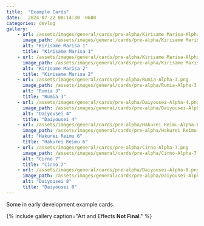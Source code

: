 ```yaml
---
title:  "Example Cards"
date:   2024-07-22 00:14:30 -0600
categories: devlog
gallery:
    - url: /assets/images/general/cards/pre-alpha/Kirisame Marisa-Alpha-1.png
      image_path: /assets/images/general/cards/pre-alpha/Kirisame Marisa-Alpha-1.png
      alt: "Kirisame Marisa 1"
      title: "Kirisame Marisa 1"
    - url: /assets/images/general/cards/pre-alpha/Kirisame Marisa-Alpha-2.png
      image_path: /assets/images/general/cards/pre-alpha/Kirisame Marisa-Alpha-2.png
      alt: "Kirisame Marisa 2"
      title: "Kirisame Marisa 2"
    - url: /assets/images/general/cards/pre-alpha/Rumia-Alpha-3.png
      image_path: /assets/images/general/cards/pre-alpha/Rumia-Alpha-3.png
      alt: "Rumia 3"
      title: "Rumia 3"
    - url: /assets/images/general/cards/pre-alpha/Daiyousei-Alpha-4.png
      image_path: /assets/images/general/cards/pre-alpha/Daiyousei-Alpha-4.png
      alt: "Daiyousei 4"
      title: "Daiyousei 4"
    - url: /assets/images/general/cards/pre-alpha/Hakurei Reimu-Alpha-6.png
      image_path: /assets/images/general/cards/pre-alpha/Hakurei Reimu-Alpha-6.png
      alt: "Hakurei Reimu 6"
      title: "Hakurei Reimu 6"
    - url: /assets/images/general/cards/pre-alpha/Cirno-Alpha-7.png
      image_path: /assets/images/general/cards/pre-alpha/Cirno-Alpha-7.png
      alt: "Cirno 7"
      title: "Cirno 7"
    - url: /assets/images/general/cards/pre-alpha/Daiyousei-Alpha-8.png
      image_path: /assets/images/general/cards/pre-alpha/Daiyousei-Alpha-8.png
      alt: "Daiyousei 8"
      title: "Daiyousei 8"
---
```

Some in early development example cards.

{% include gallery caption="Art and Effects **Not Final**." %}